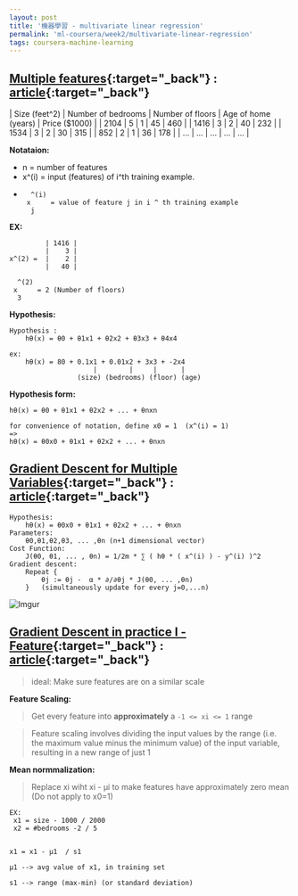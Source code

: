 ```yaml
---
layout: post
title: '機器學習 - multivariate linear regression'
permalink: 'ml-coursera/week2/multivariate-linear-regression'
tags: coursera-machine-learning
---
```


## [Multiple features](https://www.coursera.org/learn/machine-learning/lecture/6Nj1q/multiple-features){:target="_back"} : [article](https://www.coursera.org/learn/machine-learning/supplement/WKgbA/multiple-features){:target="_back"}

| Size (feet^2) | Number of bedrooms | Number of floors | Age of home (years) | Price ($1000) |
| 2104 | 5 | 1 | 45 | 460 |
| 1416 | 3 | 2 | 40 | 232 |
| 1534 | 3 | 2 | 30 | 315 |
|  852 | 2 | 1 | 36 | 178 |
|  ... | ... | ... | ... | ... |

__Notataion:__
- n = number of features
- x^(i) = input (features) of i^th training example.
-   ~~~
      ^(i)
     x     = value of feature j in i ^ th training example
      j   
    ~~~

**EX:**

~~~
         | 1416 |
         |    3 |
x^(2) =  |    2 |
         |   40 |

  ^(2)
 x     = 2 (Number of floors)
  3   
~~~

__Hypothesis:__

~~~
Hypothesis : 
    hθ(x) = θ0 + θ1x1 + θ2x2 + θ3x3 + θ4x4 

ex: 
    hθ(x) = 80 + 0.1x1 + 0.01x2 + 3x3 + -2x4 
                     |        |     |      |  
                 (size) (bedrooms) (floor) (age)
~~~

__Hypothesis form:__
~~~
hθ(x) = θ0 + θ1x1 + θ2x2 + ... + θnxn

for convenience of notation, define x0 = 1  (x^(i) = 1)
=> 
hθ(x) = θ0x0 + θ1x1 + θ2x2 + ... + θnxn
~~~

## [Gradient Descent for Multiple Variables](https://www.coursera.org/learn/machine-learning/lecture/Z9DKX/gradient-descent-for-multiple-variables){:target="_back"} : [article](https://www.coursera.org/learn/machine-learning/supplement/aEN5G/gradient-descent-for-multiple-variables){:target="_back"}

~~~
Hypothesis:
    hθ(x) = θ0x0 + θ1x1 + θ2x2 + ... + θnxn
Parameters: 
    θ0,θ1,θ2,θ3, ... ,θn (n+1 dimensional vector)
Cost Function:
    J(θ0, θ1, ... , θn) = 1/2m * ∑ ( hθ * ( x^(i) ) - y^(i) )^2
Gradient descent:
    Repeat {
        θj := θj -  α * ∂/∂θj * J(θ0, ... ,θn)
    }   (simultaneously update for every j=0,...n)

~~~

![Imgur](https://i.imgur.com/GaYOebi.gif)



## [Gradient Descent in practice I - Feature](https://www.coursera.org/learn/machine-learning/lecture/xx3Da/gradient-descent-in-practice-i-feature-scaling){:target="_back"} : [article](https://www.coursera.org/learn/machine-learning/supplement/CTA0D/gradient-descent-in-practice-i-feature-scaling){:target="_back"}




[gradient-descent]: https://d3c33hcgiwev3.cloudfront.net/imageAssetProxy.v1/MYm8uqafEeaZoQ7hPZtKqg_c974c2e2953662e9578b38c7b04591ed_Screenshot-2016-11-09-09.07.04.png?expiry=1561507200000&hmac=kUYZ0TO2dpcwLOMSw_GhuxdjyJYsFYBkm3g662LNydk

> ideal: Make sure features are on a similar scale

__Feature Scaling:__
> Get every feature into **approximately** a `-1 <= xi <= 1` range

>  Feature scaling involves dividing the input values by the range (i.e. the maximum value minus the minimum value) of the input variable, resulting in a new range of just 1

__Mean normmalization:__
>
>Replace xi wiht xi - μi to make features have approximately zero mean (Do not apply to x0=1)

>


~~~
EX: 
 x1 = size - 1000 / 2000
 x2 = #bedrooms -2 / 5


x1 = x1 - μ1  / s1

μ1 --> avg value of x1, in training set

s1 --> range (max-min) (or standard deviation)

~~~
